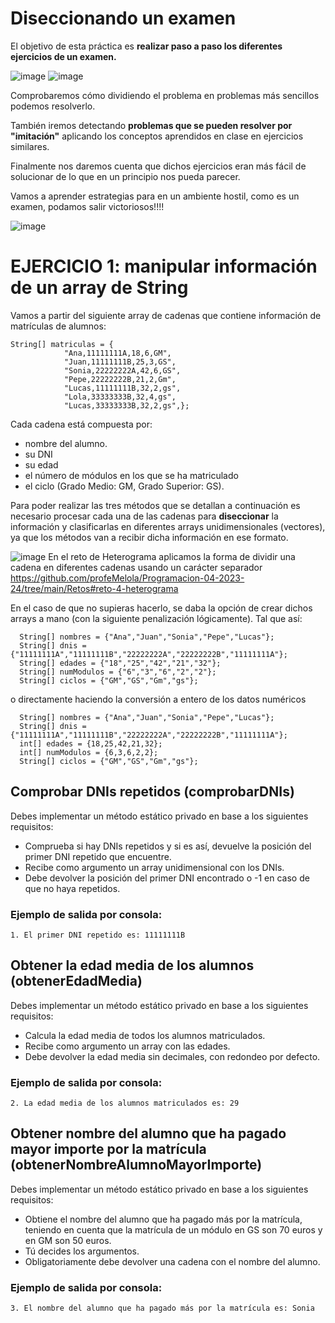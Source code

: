 # Diseccionando un examen
El objetivo de esta práctica es **realizar paso a paso los diferentes ejercicios de un examen.**

![image](https://github.com/profeMelola/Programacion-04-2023-24/assets/91023374/ab67a0e9-7659-4516-829f-3c6581f69f99) ![image](https://github.com/profeMelola/Programacion-04-2023-24/assets/91023374/55ec1193-b823-403b-aada-f4f75c987c0e)



Comprobaremos cómo dividiendo el problema en problemas más sencillos podemos resolverlo.

También iremos detectando **problemas que se pueden resolver por "imitación"** aplicando los conceptos aprendidos en clase en ejercicios similares.

Finalmente nos daremos cuenta que dichos ejercicios eran más fácil de solucionar de lo que en un principio nos pueda parecer.

Vamos a aprender estrategias para en un ambiente hostil, como es un examen, podamos salir victoriosos!!!!

![image](https://github.com/profeMelola/Programacion-04-2023-24/assets/91023374/0d2b8014-ce1b-42fa-8506-072a2853934f)

# EJERCICIO 1: manipular información de un array de String
Vamos a partir del siguiente array de cadenas que contiene información de matrículas de alumnos:

```
String[] matriculas = {
            "Ana,11111111A,18,6,GM",
            "Juan,11111111B,25,3,GS",
            "Sonia,22222222A,42,6,GS",
            "Pepe,22222222B,21,2,Gm",
            "Lucas,11111111B,32,2,gs",
            "Lola,33333333B,32,4,gs",
            "Lucas,33333333B,32,2,gs",};
```

Cada cadena está compuesta por: 
- nombre del alumno.
- su DNI
- su edad
- el número de módulos en los que se ha matriculado
- el ciclo (Grado Medio: GM, Grado Superior: GS).


Para poder realizar las tres métodos que se detallan a continuación es necesario procesar cada una de las cadenas para **diseccionar** la información y clasificarlas en diferentes arrays unidimensionales (vectores), ya que los métodos van a recibir dicha información en ese formato.

![image](https://github.com/profeMelola/Programacion-04-2023-24/assets/91023374/3240d9e4-4275-44bc-a15d-c52fd7e5450e) En el reto de Heterograma aplicamos la forma de dividir una cadena en diferentes cadenas usando un carácter separador https://github.com/profeMelola/Programacion-04-2023-24/tree/main/Retos#reto-4-heterograma

En el caso de que no supieras hacerlo, se daba la opción de crear dichos arrays a mano (con la siguiente penalización lógicamente). Tal que así:

```
  String[] nombres = {"Ana","Juan","Sonia","Pepe","Lucas"};
  String[] dnis = {"11111111A","11111111B","22222222A","22222222B","11111111A"};
  String[] edades = {"18","25","42","21","32"};
  String[] numModulos = {"6","3","6","2","2"};
  String[] ciclos = {"GM","GS","Gm","gs"};
```
o directamente haciendo la conversión a entero de los datos numéricos

```
  String[] nombres = {"Ana","Juan","Sonia","Pepe","Lucas"};
  String[] dnis = {"11111111A","11111111B","22222222A","22222222B","11111111A"};
  int[] edades = {18,25,42,21,32};
  int[] numModulos = {6,3,6,2,2};
  String[] ciclos = {"GM","GS","Gm","gs"};
```

## Comprobar DNIs repetidos (comprobarDNIs)
Debes implementar un método estático privado en base a los siguientes requisitos:

- Comprueba si hay DNIs repetidos y si es así, devuelve la posición del primer DNI repetido que encuentre.
- Recibe como argumento un array unidimensional con los DNIs.
- Debe devolver la posición del primer DNI encontrado o -1 en caso de que no haya repetidos.

### Ejemplo de salida por consola:
```
1. El primer DNI repetido es: 11111111B
```

## Obtener la edad media de los alumnos (obtenerEdadMedia)
Debes implementar un método estático privado en base a los siguientes requisitos:

- Calcula la edad media de todos los alumnos matriculados.
- Recibe como argumento un array con las edades.
- Debe devolver la edad media sin decimales, con redondeo por defecto.

### Ejemplo de salida por consola:
```
2. La edad media de los alumnos matriculados es: 29
```


## Obtener nombre del alumno que ha pagado mayor importe por la matrícula (obtenerNombreAlumnoMayorImporte)
Debes implementar un método estático privado en base a los siguientes requisitos:

- Obtiene el nombre del alumno que ha pagado más por la matrícula, teniendo en cuenta que la matrícula de un módulo en GS son 70 euros y en GM son 50 euros.
- Tú decides los argumentos.
- Obligatoriamente debe devolver una cadena con el nombre del alumno.

### Ejemplo de salida por consola:
```
3. El nombre del alumno que ha pagado más por la matrícula es: Sonia
```



